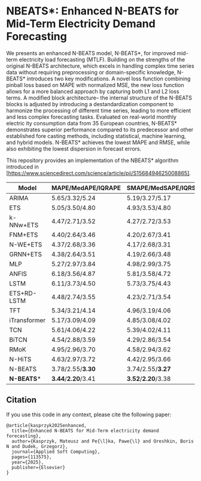 # NBEATS*: Enhanced N-BEATS for Mid-Term Electricity Demand Forecasting

 We presents an enhanced N-BEATS model, N-BEATS*, for improved
 mid-term electricity load forecasting (MTLF). Building on the strengths of
 the original N-BEATS architecture, which excels in handling complex time
 series data without requiring preprocessing or domain-specific knowledge,
 N-BEATS* introduces two key modifications. A novel loss function
combining pinball loss based on MAPE with normalized MSE, the new loss
 function allows for a more balanced approach by capturing both L1 and L2
 loss terms. A modified block architecture– the internal structure of the
 N-BEATS blocks is adjusted by introducing a destandardization component
 to harmonize the processing of different time series, leading to more efficient
 and less complex forecasting tasks. Evaluated on real-world monthly electric
ity consumption data from 35 European countries, N-BEATS* demonstrates
 superior performance compared to its predecessor and other established fore
casting methods, including statistical, machine learning, and hybrid models.
 N-BEATS* achieves the lowest MAPE and RMSE, while also exhibiting the
 lowest dispersion in forecast errors.

 This repository provides an implementation of the NBEATS* algorithm introduced in [https://www.sciencedirect.com/science/article/pii/S1568494625008865].


| Model | MAPE/MedAPE/IQRAPE | SMAPE/MedSAPE/IQRSAPE | RMSE | MAE | MPE |
|---------------|-------------------|------------------------|------|-----|-----|
| ARIMA | 5.65/3.32/5.24 | 5.19/3.27/5.17 | 463±875 | 409±890 | -2.35±13.62 |
| ETS | 5.05/3.50/4.80 | 4.93/3.53/4.80 | 375±605 | 325±626 | -1.04±7.97 |
| k-NNw+ETS | 4.47/2.71/3.52 | 4.27/2.72/3.53 | 328±535 | 270±560 | -1.25±9.00 |
| FNM+ETS | 4.40/2.64/3.46 | 4.20/2.67/3.41 | 322±522 | 268±545 | -1.26±8.80 |
| N-WE+ETS | 4.37/2.68/3.36 | 4.17/2.68/3.31 | 321±523 | 266±546 | -1.26±8.68 |
| GRNN+ETS | 4.38/2.64/3.51 | 4.19/2.66/3.48 | 325±524 | 268±548 | -1.26±8.61 |
| MLP | 5.27/2.97/3.84 | 4.98/2.99/3.75 | 379±668 | 307±695 | -1.37±13.49 |
| ANFIS | 6.18/3.56/4.87 | 5.81/3.58/4.72 | 489±765 | 384±813 | -2.51±12.63 |
| LSTM | 6.11/3.73/4.50 | 5.73/3.75/4.43 | 432±645 | 341±688 | -3.12±11.79 |
| ETS+RD-LSTM | 4.48/2.74/3.55 | 4.23/2.71/3.54 | 347±624 | 287±646 | -1.11±10.07 |
| TFT | 5.34/3.21/4.14 | 4.96/3.19/4.06 | 388±663 | 324±702 | -3.09±10.72 |
| iTransformer | 5.17/3.09/4.09 | 4.85/3.08/4.02 | 416±735 | 335±769 | -2.32±10.07 |
| TCN | 5.61/4.06/4.22 | 5.39/4.02/4.11 | 467±728 | 382±788 | -2.61±8.57 |
| BiTCN | 4.54/2.88/3.59 | 4.29/2.86/3.54 | 334±578 | 283±597 | -2.35±8.92 |
| RMoK | 4.95/2.96/3.70 | 4.58/2.94/3.62 | 371±626 | 301±655 | -2.81±10.89 |
| N-HiTS | 4.63/2.97/3.72 | 4.42/2.95/3.66 | 355±581 | 298±605 | -2.27±8.40 |
| N-BEATS | 3.78/2.55/**3.30** | 3.74/2.55/**3.27** | 310±506 | 256±528 | **-0.34±6.43** |
| **N-BEATS*** | **3.44**/**2.20**/3.41 | **3.52**/**2.20**/3.38 | **304±544** | **255±561** | 0.57±5.43 |
 

## Citation

If you use this code in any context, please cite the following paper:

```
@article{kasprzyk2025enhanced,
  title={Enhanced N-BEATS for Mid-Term electricity demand forecasting},
  author={Kasprzyk, Mateusz and Pe{\l}ka, Pawe{\l} and Oreshkin, Boris N and Dudek, Grzegorz},
  journal={Applied Soft Computing},
  pages={113575},
  year={2025},
  publisher={Elsevier}
}
```
